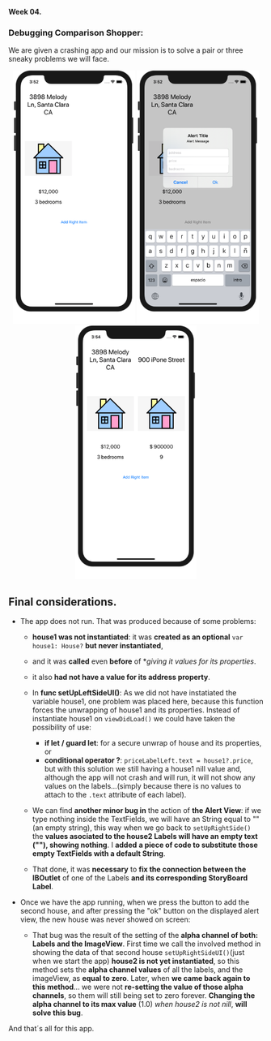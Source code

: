 **Week 04.**
 
### Debugging Comparison Shopper: 
We are given a crashing app and our mission is to solve a pair or three sneaky problems we will face.  
<p align="center"> <!-- using the assets directory -->
  <img src="/Week04/Assets/pic01Comparison.png" height="500"/>
	<img src="/Week04/Assets/pic02Comparison.png" height="500"/> 
	<img src="/Week04/Assets/pic03Comparison.png" height="500"/>
</p>

## Final considerations.
- The app does not run. That was produced because of some problems:
  - **house1 was not instantiated**: it was **created as an optional** `var house1: House?` **but never instantiated**,
  - and it was **called** even **before** of **giving it values for its properties*.
  - it also **had not have a value for its address property**.
  - In **func setUpLeftSideUI()**: As we did not have instatiated the variable house1, one problem was placed here, because this function forces the unwrapping of house1 and its properties. Instead of instantiate house1 on `viewDidLoad()` we could have taken the possibility of use:
    - **if let / guard let**: for a secure unwrap of house and its properties, or 
    - **conditional operator ?**: `priceLabelLeft.text = house1?.price`, but with this solution we still having a house1 nill value and, although the app will not crash and will run, it will not show any values on the labels...(simply because there is no values to attach to the `.text` attribute of each label).  

  - We can find **another minor bug in** the action of **the Alert View**: if we type nothing inside the TextFields, we will have an String equal to "" (an empty string), this way when we go back to `setUpRightSide()` the **values asociated to the house2 Labels will have an empty text (""), showing nothing**. I **added** **a piece of code to substitute those empty TextFields with a default String**.
  - That done, it was **necessary** to **fix the connection between the IBOutlet** of one of the Labels **and its corresponding StoryBoard Label**.
 
- Once we have the app running, when we press the button to add the second house, and after pressing the "ok" button on the displayed alert view, the new house was never showed on screen:
  - That bug was the result of the setting of the **alpha channel of both: Labels and the ImageView**. First time we call the involved method in showing the data of that second house `setUpRightSideUI()`(just when we start the app) **house2 is not yet instantiated**, so this method sets the **alpha channel values** of all the labels, and the imageView, as **equal to zero**. Later, when **we came back again to this method**... we were not **re-setting the value of those alpha channels**, so them will still being set to zero forever. **Changing the alpha channel to its max value** (1.0) *when house2 is not nill*, **will solve this bug**.

And that´s all for this app.  
